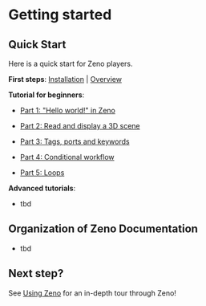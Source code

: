 # Getting started

## Quick Start

Here is a quick start for Zeno players.

**First steps**: [Installation](installation) | [Overview](overview.md)

**Tutorial for beginners**:

 - [Part 1: "Hello world!" in Zeno](#)

 - [Part 2: Read and display a 3D scene](#)

 - [Part 3: Tags, ports and keywords](#)

 - [Part 4: Conditional workflow](#)

 - [Part 5: Loops](#)

**Advanced tutorials**:
  - tbd


## Organization of Zeno Documentation

- tbd

## Next step?

See [Using Zeno](using-zeno.md) for an in-depth tour through Zeno!